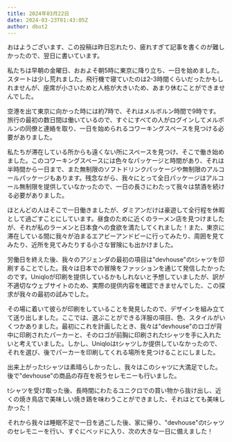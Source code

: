 ```yaml
---
title: 2024年03月22日
date: 2024-03-23T01:43:05Z
author: dbut2
---
```

おはようございます、この投稿は昨日忘れたり、疲れすぎて記事を書くのが難しかったので、翌日に書いています。

私たちは早朝の金曜日、おおよそ朝5時に東京に降り立ち、一日を始めました。スタートは少し荒れました。飛行機で寝ていたのは2-3時間くらいだったかもしれませんが、座席が小さいためと人格が大きいため、あまり休むことができませんでした。

空港を出て東京に向かった時には約7時で、それはメルボルン時間で9時です。旅行の最初の数日間は働いているので、すぐにすべての人がログインしてメルボルンの同僚と連絡を取り、一日を始められるコワーキングスペースを見つける必要がありました。

私たちが滞在している所からも遠くない所にスペースを見つけ、そこで働き始めました。このコワーキングスペースには色々なパッケージと時間があり、それは半時間から一日まで、また無制限のソフトドリンクパッケージや無制限のアルコールパッケージもあります。残念ながら、我々にとって全日パッケージはアルコール無制限を提供していなかったので、一日の長さにわたって我々は禁酒を続ける必要がありました。

ほとんどの人はそこで一日働きましたが、ダミアンだけは豪遊して全行程を休暇として過ごすことにしています。昼食のために近くのラーメン店を見つけましたが、それが私のラーメンと日本食への食欲を満たしてくれました！また、東京に滞在している間に我々が泊まるエアビーアンドビーに行ってみたり、周囲を見てみたり、近所を見てみたりする小さな冒険にも出かけました。

労働日を終えた後、我々のアジェンダの最初の項目は"devhouse"のtシャツを印刷することでした。我々は日本での冒険をファッションを通じて発信したかったのです。Uniqloが印刷を提供しているかもしれないと予想していましたが、訳が不適切なウェブサイトのため、実際の提供内容を確認できませんでした、この探求が我々の最初の試みでした。

その場に着いて彼らが印刷をしていることを発見したので、デザインを組み立てて送り出しました。ここでは、選ぶことができる洋服の項目、色、スタイルがいくつかありました。最初にこれを計画したとき、我々は"devhouse"のロゴが背中に印刷されたパーカーと、そのロゴが前胸に印刷されたtシャツを手に入れたいと考えていました。しかし、Uniqloはtシャツしか提供していなかったので、それを選び、後でパーカーを印刷してくれる場所を見つけることにしました。

出来上がったtシャツは素晴らしかったし、我々はこのシャツに大満足でした。後で"devhouse"の商品の存在を祝うセレモニーも行いました。

tシャツを受け取った後、長時間にわたるユニクロでの買い物から抜け出し、近くの焼き鳥店で美味しい焼き鶏を味わうことができました、それはとても美味しかった！

それから我々は睡眠不足で一日を過ごした後、家に帰り、"devhouse"のtシャツのセレモニーを行い、すぐにベッドに入り、次の大きな一日に備えました！